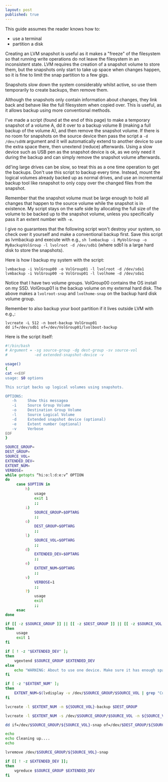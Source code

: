 ```yaml
---
layout: post
published: true
---
```


This guide assumes the reader knows how to:

- use a terminal
- partition a disk

Creating an LVM snapshot is useful as it makes a "freeze" of the filesystem so that running write operations do not leave the filesystem in an inconsistent state. LVM requires the creation of a snapshot volume to store them, but the snapshots only start to take up space when changes happen, so it is fine to limit the snap partition to a few gigs.

Snapshots slow down the system considerably whilst active, so use them temporarily to create backups, then remove them. 

Although the snapshots only contain information about changes, they link back and behave like the full filesystem when copied over. This is useful, as it allows backup using more conventional methods.

I've made a script (found at the end of this page) to make a temporary snapshot of a volume A, dd it over to a backup volume B (making a full backup of the volume A), and then remove the snapshot volume. If there is no room for snapshots on the source device then pass the script a `-d /dev/sdXN` argument and it will automatically extend to another device to use the extra space there, then unextend (reduce) afterwards. Using a slow device such as USB pen as the snapshot device is ok, as we only need it during the backup and can simply remove the snapshot volume afterwards. 

dd'ing large drives can be slow, so treat this as a one time operation to get the backups. Don't use this script to backup every time. Instead, mount the logical volumes already backed up as normal drives, and use an incremental backup tool like rsnapshot to only copy over the changed files from the snapshot.

Remember that the snapshot volume must be large enough to hold all changes that happen to the source volume while the snapshot is in existence. My script stays on the safe side by allocating the full size of the volume to be backed up to the snapshot volume, unless you specifically pass it an extent number with `-e`.

I give no guarantees that the following script won't destroy your system, so check over it yourself and make a conventional backup first. Save this script as lvmbackup and execute with e.g., `sh lvmbackup -i MyVolGroup -o MyBackupVolGroup -l lvolroot -d /dev/sdb1` (where sdb1 is a large hard disk to store the snapshots).

Here is how I backup my system with the script:

```
lvmbackup -i VolGroup00 -o VolGroup01 -l lvolroot -d /dev/sda1
lvmbackup -i VolGroup00 -o VolGroup01 -l lvolhome -d /dev/sda1
```

Notice that I have two volume groups. VolGroup00 contains the OS install on my SSD. VolGroup01 is the backup volume on my external hard disk. The above makes a `lvolroot-snap` and `lvolhome-snap` on the backup hard disk volume group. 

Remember to also backup your boot partition if it lives outside LVM with e.g.,:

```
lvcreate -L 512 -n boot-backup VolGroup01
dd if=/dev/sdb1 of=/dev/VolGroup01/lvolboot-backup
```
Here is the script itself:

```bash
#!/bin/bash
# Argument = -sg source-group -dg dest-group -sv source-vol
#            -ed extended-snapshot-device -v

usage()
{
cat <<EOF
usage: $0 options

This script backs up logical volumes using snapshots.

OPTIONS:
   -h     Show this messagea
   -i     Source Group Volume
   -o     Destination Group Volume
   -l     Source Logical Volume
   -d     Extended snapshot device (optional)
   -e     Extent number (optional)
   -v     Verbose
EOF
}

SOURCE_GROUP=
DEST_GROUP=
SOURCE_VOL=
EXTENDED_DEV=
EXTENT_NUM=
VERBOSE=
while getopts “hi:o:l:d:e:v” OPTION
do
     case $OPTION in
         h)
             usage
             exit 1
             ;;
         i)
             SOURCE_GROUP=$OPTARG
             ;;
         o)
             DEST_GROUP=$OPTARG
             ;;
         l)
             SOURCE_VOL=$OPTARG
             ;;
         d)
             EXTENDED_DEV=$OPTARG
             ;;
         e)
             EXTENT_NUM=$OPTARG
             ;;
         v)
             VERBOSE=1
             ;;
         ?)
             usage
             exit
             ;;
     esac
done

if [[ -z $SOURCE_GROUP ]] || [[ -z $DEST_GROUP ]] || [[ -z $SOURCE_VOL ]]
then
     usage
     exit 1
fi

if [ ! -z "$EXTENDED_DEV" ];
then
    vgextend $SOURCE_GROUP $EXTENDED_DEV
else
    echo "WARNING: About to use one device. Make sure it has enough space." && sleep 5
fi

if [ -z "$EXTENT_NUM" ];
then
    EXTENT_NUM=$(lvdisplay -v /dev/$SOURCE_GROUP/$SOURCE_VOL | grep "Current\ LE" | grep -o '[0-9]*')
fi

lvcreate -l $EXTENT_NUM -n ${SOURCE_VOL}-backup $DEST_GROUP

lvcreate -l $EXTENT_NUM -s /dev/$SOURCE_GROUP/$SOURCE_VOL -n ${SOURCE_VOL}-snap $EXTENDED_DEV

dd if=/dev/$SOURCE_GROUP/${SOURCE_VOL}-snap of=/dev/$DEST_GROUP/${SOURCE_VOL}-backup

echo
echo Cleaning up....
echo

lvremove /dev/$SOURCE_GROUP/${SOURCE_VOL}-snap

if [[ ! -z $EXTENDED_DEV ]];
then
    vgreduce $SOURCE_GROUP $EXTENDED_DEV
fi
```